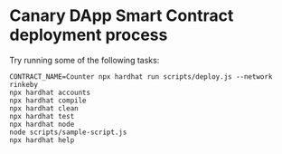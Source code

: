 # Canary DApp Smart Contract deployment process

Try running some of the following tasks:

```shell
CONTRACT_NAME=Counter npx hardhat run scripts/deploy.js --network rinkeby
npx hardhat accounts
npx hardhat compile
npx hardhat clean
npx hardhat test
npx hardhat node
node scripts/sample-script.js
npx hardhat help
```
